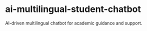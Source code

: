 # ai-multilingual-student-chatbot
AI-driven multilingual chatbot for academic guidance and support.
